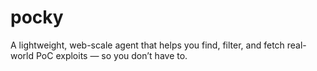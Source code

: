 # pocky
A lightweight, web-scale agent that helps you find, filter, and fetch real-world PoC exploits — so you don’t have to.
